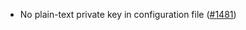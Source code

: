 - No plain-text private key in configuration file
  ([\#1481](https://github.com/axonweb3/axon/pull/1481))